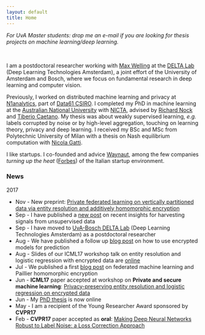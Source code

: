 ```yaml
---
layout: default
title: Home
---
```


*For UvA Master students: drop me an e-mail if you are looking for thesis projects on
machine learning/deep learning.*

<br>

I am a postdoctoral researcher working with [Max Welling](https://staff.fnwi.uva.nl/m.welling/) at the [DELTA Lab](https://ivi.fnwi.uva.nl/uvaboschdeltalab/) (Deep Learning Technologies Amsterdam), a joint effort of the University of Amsterdam and Bosch, where we focus on fundamental research in deep learning and computer vision.

Previously, I worked on distributed machine learning and privacy at  [N1analytics](http://www.n1analytics.com), part of [Data61 CSIRO](http://www.data61.csiro.au).
I completed my PhD in machine learning at the
[Australian National University](https://www.anu.edu.au) with [NICTA](https://www.nicta.com.au), advised by
[Richard Nock](http://users.cecs.anu.edu.au/~rnock/) and
[Tiberio Caetano](http://www.tiberiocaetano.com). My thesis was about
weakly supervised learning, *e.g.* labels corrupted by noise or by high-level aggregation, touching on learning theory, privacy and deep learning.
I received my BSc and MSc from Polytechnic University of Milan with
a thesis on Nash equilibrium computation with [Nicola Gatti](http://www.gametheory.polimi.it/nicola-gatti.html).

I like startups. I co-founded and advice [Waynaut](http://www.waynaut.com), among the few companies
*turning up the heat* ([Forbes](http://lnkd.in/d3UGMsx)) of the Italian startup environment.

### News
2017

- Nov - New preprint: [Private federated learning on vertically partitioned data via entity resolution and additively homomorphic encryption](https://arxiv.org/abs/1711.10677)
- Sep - I have published a [new post](http://giorgiopatrini.org/posts/2017/09/06/in-search-of-the-missing-signals/) on recent insights for harvesting signals from unsupervised data
- Sep - I have moved to [UvA-Bosch DELTA Lab](https://ivi.fnwi.uva.nl/uvaboschdeltalab/) (Deep Learning Technologies Amsterdam) as a postdoctoral researcher
- Aug - We have published a follow up [blog post](http://giorgiopatrini.org/posts/2017/08/14/distributed-machine-learning-and-partially-homomorphic-encryption-2/) on how to use encrypted models for prediction
- Aug - Slides of our ICML17 workshop talk on entity resolution and logistic regression with encrypted data are [online]({{site.baseurl}}assets/slides/2017_ICML.pdf)
- Jul - We published a first [blog post](http://giorgiopatrini.org/posts/2017/07/13/distributed-machine-learning-and-partially-homomorphic-encryption-1) on federated machine learning and Paillier homomorphic encryption
- Jun - **ICML17** paper accepted at workshop on **Private and secure machine learning**: [Privacy-preserving entity resolution and logistic regression on encrypted data]({{site.baseurl}}assets/paper/2017_ICML.pdf)
- Jun - My [PhD thesis](https://openresearch-repository.anu.edu.au/handle/1885/117067) is now online
- May - I am a recipient of the Young Researcher Award sponsored by **CVPR17**
- Feb - **CVPR17** paper accepted as **oral**:
[Making Deep Neural Networks Robust to Label Noise: a Loss Correction Approach](http://arxiv.org/abs/1609.03683)
